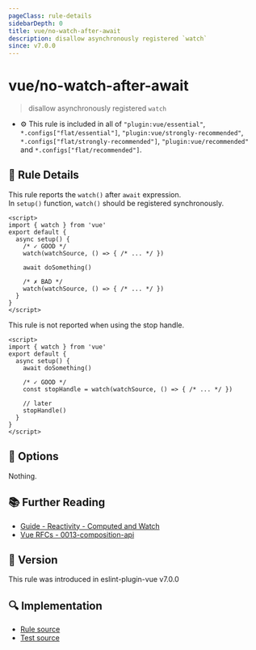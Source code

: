```yaml
---
pageClass: rule-details
sidebarDepth: 0
title: vue/no-watch-after-await
description: disallow asynchronously registered `watch`
since: v7.0.0
---
```


# vue/no-watch-after-await

> disallow asynchronously registered `watch`

- :gear: This rule is included in all of `"plugin:vue/essential"`, `*.configs["flat/essential"]`, `"plugin:vue/strongly-recommended"`, `*.configs["flat/strongly-recommended"]`, `"plugin:vue/recommended"` and `*.configs["flat/recommended"]`.

## :book: Rule Details

This rule reports the `watch()` after `await` expression.\
In `setup()` function, `watch()` should be registered synchronously.

<eslint-code-block :rules="{'vue/no-watch-after-await': ['error']}">

```vue
<script>
import { watch } from 'vue'
export default {
  async setup() {
    /* ✓ GOOD */
    watch(watchSource, () => { /* ... */ })

    await doSomething()

    /* ✗ BAD */
    watch(watchSource, () => { /* ... */ })
  }
}
</script>
```

</eslint-code-block>

This rule is not reported when using the stop handle.

<eslint-code-block :rules="{'vue/no-watch-after-await': ['error']}">

```vue
<script>
import { watch } from 'vue'
export default {
  async setup() {
    await doSomething()

    /* ✓ GOOD */
    const stopHandle = watch(watchSource, () => { /* ... */ })

    // later
    stopHandle()
  }
}
</script>
```

</eslint-code-block>

## :wrench: Options

Nothing.

## :books: Further Reading

- [Guide - Reactivity - Computed and Watch](https://v3.vuejs.org/guide/reactivity-computed-watchers.html)
- [Vue RFCs - 0013-composition-api](https://github.com/vuejs/rfcs/blob/master/active-rfcs/0013-composition-api.md)

## :rocket: Version

This rule was introduced in eslint-plugin-vue v7.0.0

## :mag: Implementation

- [Rule source](https://github.com/vuejs/eslint-plugin-vue/blob/master/lib/rules/no-watch-after-await.js)
- [Test source](https://github.com/vuejs/eslint-plugin-vue/blob/master/tests/lib/rules/no-watch-after-await.js)
